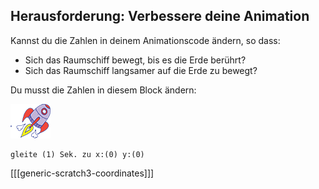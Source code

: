 ## Herausforderung: Verbessere deine Animation

Kannst du die Zahlen in deinem Animationscode ändern, so dass:

+ Sich das Raumschiff bewegt, bis es die Erde berührt?
+ Sich das Raumschiff langsamer auf die Erde zu bewegt?

Du musst die Zahlen in diesem Block ändern:

![Raumschiff-Figur](images/sprite-spaceship.png)

```blocks3
gleite (1) Sek. zu x:(0) y:(0)
```

[[[generic-scratch3-coordinates]]]